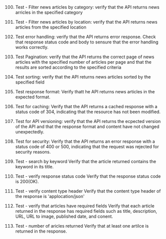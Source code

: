 100.    Test - Filter news articles by category:
            verify that the API returns news arricles in the specified category

101.    Test - Filter news articles by location:
            verify that the API returns news articles from the specified location
    
102.    Test error handling:
            verify that the API returns error response.
                Check that response status code and body to sensure that the error handling works                 correctly.
        
103.    Test Pagination:
            verify that the API returns the correct page of news articles with the specified               number of articles per page and that the results are sorted according to the                   specified criteria
    
104.    Test sorting:
            verify that the API returns news articles sorted by the specified field
    
105.    Test response format:
             Verify thatt he API returns news articles in the expected format.
             
106.    Test for caching:
            Verify that the API returns a cached response with a status code of 304,                       indicating that the resource has not been modified.
            
107.    Test for API versioning:
            verify that the API returns the ecpected version of the API and that the response             format and content have not changed unexpectedly.

108.    Test for security:
            Verify that the API returns an error response with a status code of 400 or 500,               indicating that the request was rejected for security reasons.
            
109.    Test - search by keyword
            Verify that the article returned contains the keyword in its title.
            
110.    Test - verify response status code
            Verify that the response status code is 200(OK).

110.    Test - verify content type header
            Verify that the content type header of the response is 'applocation/json'

111.    Test - verify that articles have required fields
            Verify that each article returned in the response has required fields such as                 title, description, URL, URL to image, published date, and conent.

112.    Test - number of aricles returned
            Verify that at least one artilce is returned in the response.
        
